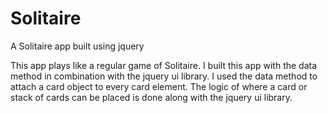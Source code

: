 # Solitaire
A Solitaire app built using jquery

This app plays like a regular game of Solitaire. I built this app with the data method in combination with the jquery ui library. I used the data method to attach a card object to every card element. The logic of where a card or stack of cards can be placed is done along with the jquery ui library.
